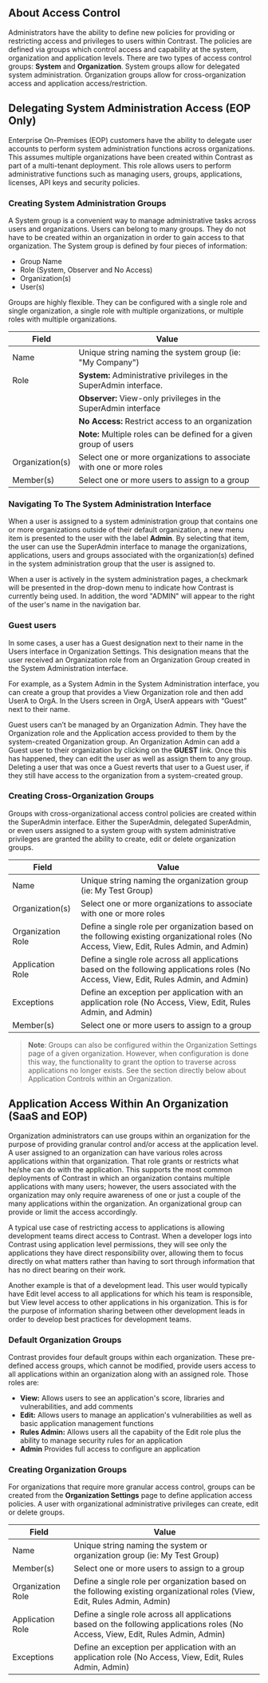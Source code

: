 <!--
title: "About Access Control"
description: "Overview of access control groups"
tags: "Admin onboard TeamServer access groups"
-->

## About Access Control
Administrators have the ability to define new policies for providing or restricting access and privileges to users within Contrast. The policies are defined via groups which control access and capability at the system, organization and application levels. There are two types of access control groups: **System** and **Organization**. System groups allow for delegated system administration. Organization groups allow for cross-organization access and application access/restriction.

## Delegating System Administration Access (EOP Only)
Enterprise On-Premises (EOP) customers have the ability to delegate user accounts to perform system administration functions across organizations. This assumes multiple organizations have been created within Contrast as part of a multi-tenant deployment. This role allows users to perform administrative functions such as managing users, groups, applications, licenses, API keys and security policies.

### Creating System Administration Groups
A System group is a convenient way to manage administrative tasks across users and organizations. Users can belong to many groups. They do not have to be created within an organization in order to gain access to that organization. The System group is defined by four pieces of information:

* Group Name
* Role (System, Observer and No Access)
* Organization(s)
* User(s) 

Groups are highly flexible. They can be configured with a single role and single organization, a single role with multiple organizations, or multiple roles with multiple organizations. 

| Field           | Value         |
|-----------------|---------------|                                             
| Name            | Unique string naming the system group (ie: "My Company")  | 
| Role            | **System:** Administrative privileges in the SuperAdmin interface. |
|     | **Observer:** View-only privileges in the SuperAdmin interface |
|     | **No Access:** Restrict access to an organization  |
|     | **Note:** Multiple roles can be defined for a given group of users |
| Organization(s) | Select one or more organizations to associate with one or more roles    |                                                            
| Member(s)         | Select one or more users to assign to a group |

### Navigating To The System Administration Interface
When a user is assigned to a system administration group that contains one or more organizations outside of their default organization, a new menu item is presented to the user with the label **Admin**. By selecting that item, the user can use the SuperAdmin interface to manage the organizations, applications, users and groups associated with the organization(s) defined in the system administration group that the user is assigned to.

When a user is actively in the system administration pages, a checkmark will be presented in the drop-down menu to indicate how Contrast is currently being used. In addition, the word "ADMIN" will appear to the right of the user's name in the navigation bar.

### Guest users

In some cases, a user has a Guest designation next to their name in the Users interface in Organization Settings. This designation means that the user received an Organization role from an Organization Group created in the System Administration interface.  

For example, as a System Admin in the System Administration interface, you can create a group that provides a View Organization role and then add UserA to OrgA. In the Users screen in OrgA, UserA appears with “Guest” next to their name.

Guest users can’t be managed by an Organization Admin. They have the Organization role and the Application access provided to them by the system-created Organization group. An Organization Admin can add a Guest user to their organization by clicking on the **GUEST** link. Once this has happened, they can edit the user as well as assign them to any group. Deleting a user that was once a Guest reverts that user to a Guest user, if they still have access to the organization from a system-created group.

### Creating Cross-Organization Groups
Groups with cross-organizational access control policies are created within the SuperAdmin interface. Either the SuperAdmin, delegated SuperAdmin, or even users assigned to a system group with system administrative privileges are granted the ability to create, edit or delete organization groups. 

| Field           | Value                                                                                                                                                                                                                                       |
|-----------------|---------------------------------------------------------------------------------------------------------------------------------------------------------------------------------------------------------------------------------------------|
| Name            | Unique string naming the organization group (ie: My Test Group)|
| Organization(s) | Select one or more organizations to associate with one or more roles|
| Organization Role | Define a single role per organization based on the following existing organizational roles (No Access, View, Edit, Rules Admin, and Admin)|
| Application Role | Define a single role across all applications based on the following applications roles (No Access, View, Edit, Rules Admin, and Admin)|
| Exceptions       | Define an exception per application with an application role (No Access, View, Edit, Rules Admin, and Admin)|
| Member(s)         | Select one or more users to assign to a group|


>**Note**: Groups can also be configured within the Organization Settings page of a given organization. However, when configuration is done this way, the functionality to grant the option to traverse across applications no longer exists. See the section directly below about Application Controls within an Organization.

## Application Access Within An Organization (SaaS and EOP)
Organization administrators can use groups within an organization for the purpose of providing granular control and/or access at the application level. A user assigned to an organization can have various roles across applications within that organization. That role grants or restricts what he/she can do with the application. This supports the most common deployments of Contrast in which an organization contains multiple applications with many users; however, the users associated with the organization may only require awareness of one or just a couple of the many applications within the organization. An organizational group can provide or limit the access accordingly.

A typical use case of restricting access to applications is allowing development teams direct access to Contrast. When a developer logs into Contrast using application level permissions, they will see only the applications they have direct responsibility over, allowing them to focus directly on what matters rather than having to sort through information that has no direct bearing on their work.

Another example is that of a development lead. This user would typically have Edit level access to all applications for which his team is responsible, but View level access to other applications in his organization. This is for the purpose of information sharing between other development leads in order to develop best practices for development teams.

### Default Organization Groups
Contrast provides four default groups within each organization. These pre-defined access groups, which cannot be modified, provide users access to all applications within an organization along with an assigned role. Those roles are:

* **View:** Allows users to see an application's score, libraries and vulnerabilities, and add comments
* **Edit:** Allows users to manage an application's vulnerabilities as well as basic application management functions
* **Rules Admin:** Allows users all the capabiity of the Edit role plus the ability to manage security rules for an application 
* **Admin** Provides full access to configure an application 

### Creating Organization Groups
For organizations that require more granular access control, groups can be created from the **Organization Settings** page to define application access policies. A user with organizational administrative privileges can create, edit or delete groups. 

| Field           | Value                                                                                                                                                                                                                                       |
|-----------------|---------------------------------------------------------------------------------------------------------------------------------------------------------------------------------------------------------------------------------------------|
| Name            | Unique string naming the system or organization group (ie: My Test Group)|
| Member(s)         | Select one or more users to assign to a group|
| Organization Role | Define a single role per organization based on the following existing organizational roles (View, Edit, Rules Admin, Admin)|
| Application Role | Define a single role across all applications based on the following applications roles (No Access, View, Edit, Rules Admin, Admin)|
| Exceptions       | Define an exception per application with an application role (No Access, View, Edit, Rules Admin, Admin)|

